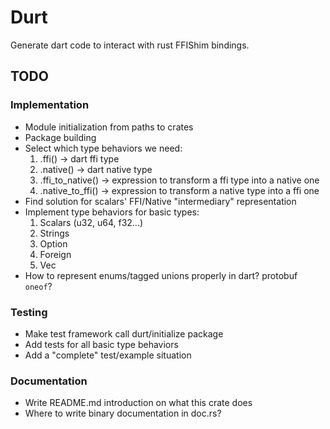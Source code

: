# Durt

Generate dart code to interact with rust FFIShim bindings.

## TODO

### Implementation

 - Module initialization from paths to crates
 - Package building
 - Select which type behaviors we need:
   1. .ffi() -> dart ffi type
   2. .native() -> dart native type
   3. .ffi_to_native() -> expression to transform a ffi type into a native one
   4. .native_to_ffi() -> expression to transform a native type into a ffi one
 - Find solution for scalars' FFI/Native "intermediary" representation
 - Implement type behaviors for basic types:
   1. Scalars (u32, u64, f32...)
   2. Strings
   3. Option
   4. Foreign
   5. Vec
 - How to represent enums/tagged unions properly in dart? protobuf `oneof`?

### Testing

 - Make test framework call durt/initialize package
 - Add tests for all basic type behaviors
 - Add a "complete" test/example situation

### Documentation

 - Write README.md introduction on what this crate does
 - Where to write binary documentation in doc.rs?
